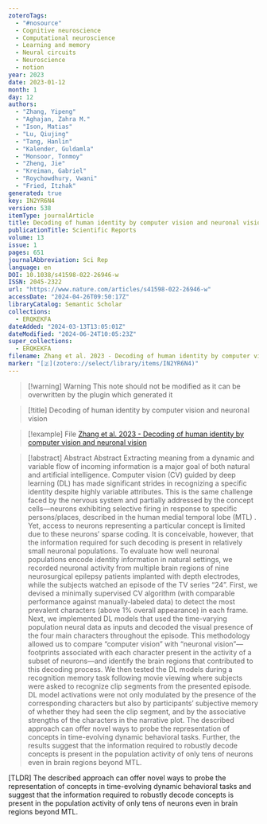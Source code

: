```yaml
---
zoteroTags:
  - "#nosource"
  - Cognitive neuroscience
  - Computational neuroscience
  - Learning and memory
  - Neural circuits
  - Neuroscience
  - notion
year: 2023
date: 2023-01-12
month: 1
day: 12
authors:
  - "Zhang, Yipeng"
  - "Aghajan, Zahra M."
  - "Ison, Matias"
  - "Lu, Qiujing"
  - "Tang, Hanlin"
  - "Kalender, Guldamla"
  - "Monsoor, Tonmoy"
  - "Zheng, Jie"
  - "Kreiman, Gabriel"
  - "Roychowdhury, Vwani"
  - "Fried, Itzhak"
generated: true
key: IN2YR6N4
version: 538
itemType: journalArticle
title: Decoding of human identity by computer vision and neuronal vision
publicationTitle: Scientific Reports
volume: 13
issue: 1
pages: 651
journalAbbreviation: Sci Rep
language: en
DOI: 10.1038/s41598-022-26946-w
ISSN: 2045-2322
url: "https://www.nature.com/articles/s41598-022-26946-w"
accessDate: "2024-04-26T09:50:17Z"
libraryCatalog: Semantic Scholar
collections:
  - ERQKEKFA
dateAdded: "2024-03-13T13:05:01Z"
dateModified: "2024-06-24T10:05:23Z"
super_collections:
  - ERQKEKFA
filename: Zhang et al. 2023 - Decoding of human identity by computer vision and neuronal vision
marker: "[🇿](zotero://select/library/items/IN2YR6N4)"
---
```


>[!warning] Warning
> This note should not be modified as it can be overwritten by the plugin which generated it

> [!title] Decoding of human identity by computer vision and neuronal vision

> [!example] File
> [Zhang et al. 2023 - Decoding of human identity by computer vision and neuronal vision](Zhang%20et%20al.%202023%20-%20Decoding%20of%20human%20identity%20by%20computer%20vision%20and%20neuronal%20vision.pdf)

> [!abstract] Abstract
> Abstract
>             Extracting meaning from a dynamic and variable flow of incoming information is a major goal of both natural and artificial intelligence. Computer vision (CV) guided by deep learning (DL) has made significant strides in recognizing a specific identity despite highly variable attributes. This is the same challenge faced by the nervous system and partially addressed by the concept cells—neurons exhibiting selective firing in response to specific persons/places, described in the human medial temporal lobe (MTL) ⁠. Yet, access to neurons representing a particular concept is limited due to these neurons’ sparse coding. It is conceivable, however, that the information required for such decoding is present in relatively small neuronal populations. To evaluate how well neuronal populations encode identity information in natural settings, we recorded neuronal activity from multiple brain regions of nine neurosurgical epilepsy patients implanted with depth electrodes, while the subjects watched an episode of the TV series “24”. First, we devised a minimally supervised CV algorithm (with comparable performance against manually-labeled data) to detect the most prevalent characters (above 1% overall appearance) in each frame. Next, we implemented DL models that used the time-varying population neural data as inputs and decoded the visual presence of the four main characters throughout the episode. This methodology allowed us to compare “computer vision” with “neuronal vision”—footprints associated with each character present in the activity of a subset of neurons—and identify the brain regions that contributed to this decoding process. We then tested the DL models during a recognition memory task following movie viewing where subjects were asked to recognize clip segments from the presented episode. DL model activations were not only modulated by the presence of the corresponding characters but also by participants’ subjective memory of whether they had seen the clip segment, and by the associative strengths of the characters in the narrative plot. The described approach can offer novel ways to probe the representation of concepts in time-evolving dynamic behavioral tasks. Further, the results suggest that the information required to robustly decode concepts is present in the population activity of only tens of neurons even in brain regions beyond MTL.

[TLDR] The described approach can offer novel ways to probe the representation of concepts in time-evolving dynamic behavioral tasks and suggest that the information required to robustly decode concepts is present in the population activity of only tens of neurons even in brain regions beyond MTL.

